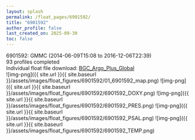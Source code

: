 ```yaml
---
layout: splash
permalink: /float_pages/6901592/
title: "6901592"
author_profile: false
last_created_on: 2025-09-30
toc: false
---
```

 
6901592: GMMC (2014-06-09T15:08 to 2016-12-06T22:39)\
93 profiles completed\
Individual float file download: [BGC_Argo_Plus_Global](https://ftp.soest.hawaii.edu/bgc_argo_plus/Individual_Floats/outliers_removed/6901592_Sprof_processed.nc)\
![img-png]({{ site.url }}{{ site.baseurl }}/assets/images/float_figures/6901592/01_6901592_map.png)
![img-png]({{ site.url }}{{ site.baseurl }}/assets/images/float_figures/6901592/6901592_DOXY.png)
![img-png]({{ site.url }}{{ site.baseurl }}/assets/images/float_figures/6901592/6901592_PRES.png)
![img-png]({{ site.url }}{{ site.baseurl }}/assets/images/float_figures/6901592/6901592_PSAL.png)
![img-png]({{ site.url }}{{ site.baseurl }}/assets/images/float_figures/6901592/6901592_TEMP.png)
